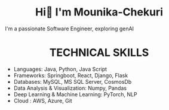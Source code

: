 # <h1 align="center"> Hi👋 I'm Mounika-Chekuri</h1>       
 I'm a passionate Software Engineer, exploring genAI
## <h1 align="center">TECHNICAL SKILLS</h1>    
+ Languages: Java, Python, Java Script
+ Frameworks: Springboot, React, Django, Flask
+ Databases: MySQL, MS SQL Server, CosmosDb
+ Data Analysis & Visualization: Numpy, Pandas
+ Deep Learning & Machine Learning: PyTorch, NLP
+ Cloud : AWS, Azure, Git

